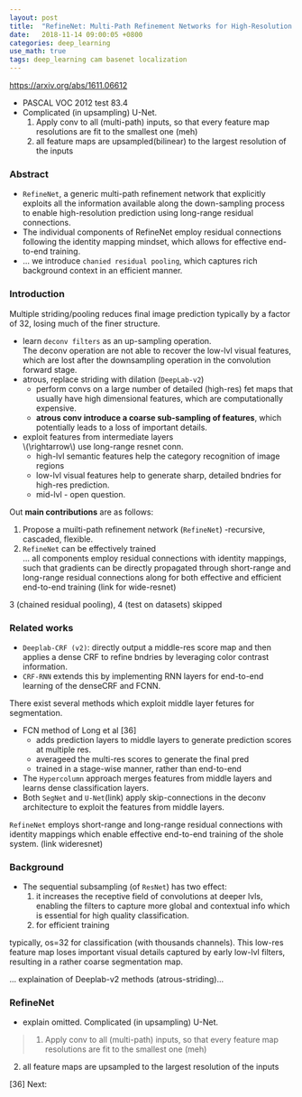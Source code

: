 ```yaml
---
layout: post
title:  "RefineNet: Multi-Path Refinement Networks for High-Resolution Semantic Segmentation"
date:   2018-11-14 09:00:05 +0800
categories: deep_learning
use_math: true
tags: deep_learning cam basenet localization 
---
```


<a href="https://arxiv.org/abs/1611.06612" target="_blank">https://arxiv.org/abs/1611.06612</a>

* PASCAL VOC 2012 test 83.4
* Complicated (in upsampling) U-Net.
	1. Apply conv to all (multi-path) inputs, so that every feature map resolutions are fit to the smallest one (meh)  
	2. all feature maps are upsampled(bilinear) to the largest resolution of the inputs  

### Abstract
* `RefineNet`, a generic multi-path refinement network that explicitly exploits all the information available along the down-sampling process to enable high-resolution prediction using long-range residual connections.
* The individual components of RefineNet employ residual connections following the identity mapping mindset, which allows for effective end-to-end training.
* ... we introduce `chanied residual pooling`, which captures rich background context in an efficient manner.

### Introduction

Multiple striding/pooling reduces final image prediction typically by a factor of 32, losing much of the finer structure.
* learn `deconv filters` as an up-sampling operation.  
	The deconv operation are not able to recover the low-lvl visual features, which are lost after the downsampling operation in the convolution forward stage.
* atrous, replace striding with dilation (`DeepLab-v2`)  
	* perform convs on a large number of detailed (high-res) fet maps that usually have high dimensional features, which are computationally expensive.  
	* __atrous conv introduce a coarse sub-sampling of features__, which potentially leads to a loss of important details.
* exploit features from intermediate layers  
	\\(\rightarrow\\) use long-range resnet conn.
	* high-lvl semantic features help the category recognition of image regions
	* low-lvl visual features help to generate sharp, detailed bndries for high-res prediction.
	* mid-lvl - open question.

Out __main contributions__ are as follows:
1. Propose a muilti-path refinement network (`RefineNet`) -recursive, cascaded, flexible.
2. `RefineNet` can be effectively trained  
	... all components employ residual connections with identity mappings, such that gradients can be directly propagated through short-range and long-range residual connections along for both effective and efficient end-to-end training (link for wide-resnet)

3 (chained residual pooling), 4 (test on datasets) skipped
	
### Related works
* `Deeplab-CRF (v2)`: directly output a middle-res score map and then applies a dense CRF to refine bndries by leveraging color contrast information.
* `CRF-RNN` extends this by implementing RNN layers for end-to-end learning of the denseCRF and FCNN.

There exist several methods which exploit middle layer fetures for segmentation.
* FCN method of Long et al [36]  
	* adds prediction layers to middle layers to generate prediction scores at multiple res.
	* averageed the multi-res scores to generate the final pred
	* trained in a stage-wise manner, rather than end-to-end
* The `Hypercolumn` approach merges features from middle layers and learns dense classification layers.
* Both `SegNet` and `U-Net`(link) apply skip-connections in the deconv architecture to exploit the features from middle layers.

`RefineNet` employs short-range and long-range residual connections with identity mappings which enable effective end-to-end training of the shole system. (link wideresnet)

### Background
* The sequential subsampling (of `ResNet`) has two effect:
	1. it increases the receptive field of convolutions at deeper lvls, enabling the filters to capture more global and contextual info which is essential for high quality classification.
	2. for efficient training

typically, os=32 for classification (with thousands channels). This low-res feature map loses important visual details captured by early low-lvl filters, resulting in a rather coarse segmentation map.

... explaination of Deeplab-v2 methods (atrous-striding)...

### RefineNet

- explain omitted. Complicated (in upsampling) U-Net.
> 1. Apply conv to all (multi-path) inputs, so that every feature map resolutions are fit to the smallest one (meh)
2. all feature maps are upsampled to the largest resolution of the inputs  

[36]
Next:  



